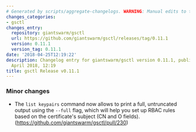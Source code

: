 ```yaml
---
# Generated by scripts/aggregate-changelogs. WARNING: Manual edits to this files will be overwritten.
changes_categories:
- gsctl
changes_entry:
  repository: giantswarm/gsctl
  url: https://github.com/giantswarm/gsctl/releases/tag/0.11.1
  version: 0.11.1
  version_tag: 0.11.1
date: '2018-04-25T12:19:22'
description: Changelog entry for giantswarm/gsctl version 0.11.1, published on 25
  April 2018, 12:19
title: gsctl Release v0.11.1
---
```


### Minor changes

- The `list keypairs` command now allows to print a full, untruncated output using the `--full` flag, which will help you set up RBAC rules based on the certificate's subject (CN and O fields). (https://github.com/giantswarm/gsctl/pull/230)
